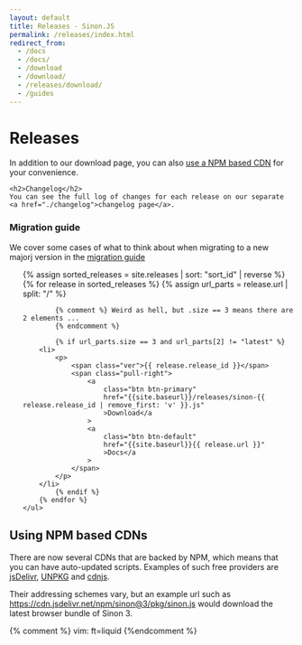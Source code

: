 ```yaml
---
layout: default
title: Releases - Sinon.JS
permalink: /releases/index.html
redirect_from:
  - /docs
  - /docs/
  - /download
  - /download/
  - /releases/download/
  - /guides
---
```


<div class="head-page">
    <h1>Releases</h1>
    In addition to our download page, you can also
    <a href="#npm-cdns">use a NPM based CDN</a> for your convenience.

    <h2>Changelog</h2>
    You can see the full log of changes for each release on our separate <a href="./changelog">changelog page</a>.

</div>

### Migration guide

We cover some cases of what to think about when migrating to a new majorj version
in the [migration guide](/guides/migration-guide)

<div class="in-content releases">
    <ul>
        {% assign sorted_releases = site.releases | sort: "sort_id" | reverse %}
        {% for release in sorted_releases %}
            {% assign url_parts = release.url | split: "/" %}

            {% comment %} Weird as hell, but .size == 3 means there are 2 elements ...
            {% endcomment %}

            {% if url_parts.size == 3 and url_parts[2] != "latest" %}
        <li>
            <p>
                <span class="ver">{{ release.release_id }}</span>
                <span class="pull-right">
                    <a
                        class="btn btn-primary"
                        href="{{site.baseurl}}/releases/sinon-{{ release.release_id | remove_first: 'v' }}.js"
                        >Download</a
                    >
                    <a
                        class="btn btn-default"
                        href="{{site.baseurl}}{{ release.url }}"
                        >Docs</a
                    >
                </span>
            </p>
        </li>
            {% endif %}
        {% endfor %}
    </ul>

</div>

<div>
    <h2 id="npm-cdns">Using NPM based CDNs</h2>
    <p>
        There are now several CDNs that are backed by NPM, which means that you
        can have auto-updated scripts. Examples of such free providers are
        <a href="http://jsdelivr.com">jsDelivr</a>,
        <a href="https://unpkg.com">UNPKG</a> and
        <a href="https://cdnjs.com">cdnjs</a>.
    </p>
    <p>
        Their addressing schemes vary, but an example url such as
        <a href="https://cdn.jsdelivr.net/npm/sinon@3/pkg/sinon.js"
            >https://cdn.jsdelivr.net/npm/sinon@3/pkg/sinon.js</a
        >
        would download the latest browser bundle of Sinon 3.
    </p>
</div>

{% comment %}
vim: ft=liquid
{%endcomment %}

